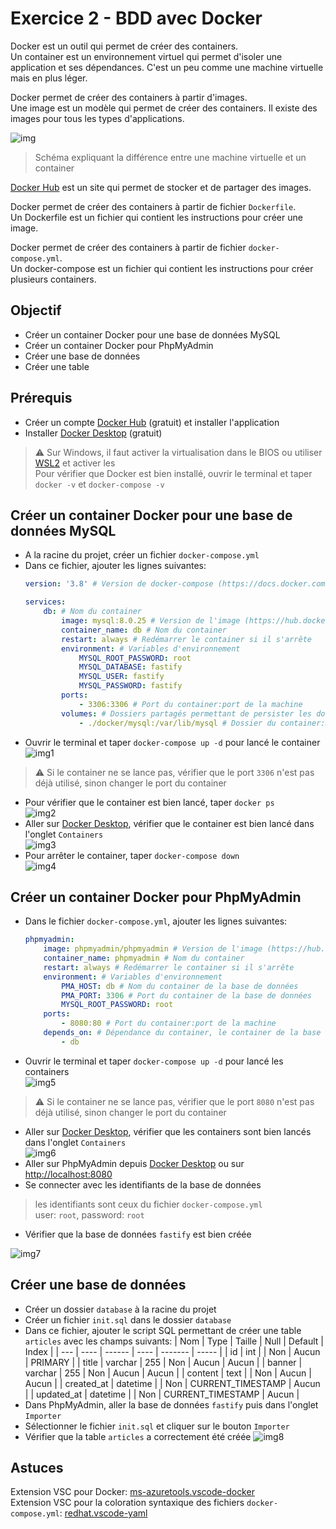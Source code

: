 # Exercice 2 - BDD avec Docker
Docker est un outil qui permet de créer des containers. <br/>
Un container est un environnement virtuel qui permet d'isoler une application et ses dépendances. C'est un peu comme une machine virtuelle mais en plus léger. <br/>

Docker permet de créer des containers à partir d'images.<br/>
Une image est un modèle qui permet de créer des containers. Il existe des images pour tous les types d'applications. <br/>

![img](https://raw.githubusercontent.com/kbrdn1/fastify-api-exo/main/assets/2/VM-vs-Docker.png)
> Schéma expliquant la différence entre une machine virtuelle et un container

[Docker Hub](https://hub.docker.com/) est un site qui permet de stocker et de partager des images. <br/>

Docker permet de créer des containers à partir de fichier `Dockerfile`. <br/>
Un Dockerfile est un fichier qui contient les instructions pour créer une image. <br/>

Docker permet de créer des containers à partir de fichier `docker-compose.yml`. <br/>
Un docker-compose est un fichier qui contient les instructions pour créer plusieurs containers. <br/>

## Objectif
- Créer un container Docker pour une base de données MySQL
- Créer un container Docker pour PhpMyAdmin
- Créer une base de données
- Créer une table

## Prérequis
- Créer un compte [Docker Hub](https://hub.docker.com/) (gratuit) et installer l'application
- Installer [Docker Desktop](https://www.docker.com/products/docker-desktop) (gratuit)
> :warning: Sur Windows, il faut activer la virtualisation dans le BIOS ou utiliser [WSL2](https://learn.microsoft.com/fr-fr/windows/wsl/install) et activer les  <br/>
> Pour vérifier que Docker est bien installé, ouvrir le terminal et taper `docker -v` et `docker-compose -v`

## Créer un container Docker pour une base de données MySQL
- A la racine du projet, créer un fichier `docker-compose.yml`
- Dans ce fichier, ajouter les lignes suivantes:
    ```yml
    version: '3.8' # Version de docker-compose (https://docs.docker.com/compose/compose-file/compose-versioning/)

    services:
        db: # Nom du container
            image: mysql:8.0.25 # Version de l'image (https://hub.docker.com/_/mysql)
            container_name: db # Nom du container
            restart: always # Redémarrer le container si il s'arrête
            environment: # Variables d'environnement
                MYSQL_ROOT_PASSWORD: root
                MYSQL_DATABASE: fastify
                MYSQL_USER: fastify
                MYSQL_PASSWORD: fastify
            ports:
                - 3306:3306 # Port du container:port de la machine
            volumes: # Dossiers partagés permettant de persister les données en dehors du container
                - ./docker/mysql:/var/lib/mysql # Dossier du container:Dossier de la machine
    ```
- Ouvrir le terminal et taper `docker-compose up -d` pour lancé le container <br/>
![img1](https://raw.githubusercontent.com/kbrdn1/fastify-api-exo/main/assets/2/mysql-container/docker-compose-up.png)
> :warning: Si le container ne se lance pas, vérifier que le port `3306` n'est pas déjà utilisé, sinon changer le port du container
- Pour vérifier que le container est bien lancé, taper `docker ps` <br/>
![img2](https://raw.githubusercontent.com/kbrdn1/fastify-api-exo/main/assets/2/mysql-container/docker-ps.png)
- Aller sur [Docker Desktop](https://www.docker.com/products/docker-desktop), vérifier que le container est bien lancé dans l'onglet `Containers` <br/>
![img3](https://raw.githubusercontent.com/kbrdn1/fastify-api-exo/main/assets/2/mysql-container/docker-containers-tab.png)
- Pour arrêter le container, taper `docker-compose down` <br/>
![img4](https://raw.githubusercontent.com/kbrdn1/fastify-api-exo/main/assets/2/mysql-container/docker-compose-down.png)

## Créer un container Docker pour PhpMyAdmin
- Dans le fichier `docker-compose.yml`, ajouter les lignes suivantes:
    ```yml
    phpmyadmin:
        image: phpmyadmin/phpmyadmin # Version de l'image (https://hub.docker.com/r/phpmyadmin/phpmyadmin)
        container_name: phpmyadmin # Nom du container
        restart: always # Redémarrer le container si il s'arrête
        environment: # Variables d'environnement
            PMA_HOST: db # Nom du container de la base de données
            PMA_PORT: 3306 # Port du container de la base de données
            MYSQL_ROOT_PASSWORD: root
        ports:
            - 8080:80 # Port du container:port de la machine
        depends_on: # Dépendance du container, le container de la base de données doit être lancé avant
            - db
    ```
- Ouvrir le terminal et taper `docker-compose up -d` pour lancé les containers <br/>
![img5](https://raw.githubusercontent.com/kbrdn1/fastify-api-exo/main/assets/2/mysql-container/docker-compose-up.png)
> :warning: Si le container ne se lance pas, vérifier que le port `8080` n'est pas déjà utilisé, sinon changer le port du container
- Aller sur [Docker Desktop](https://www.docker.com/products/docker-desktop), vérifier que les containers sont bien lancés dans l'onglet `Containers` <br/>
![img6](https://raw.githubusercontent.com/kbrdn1/fastify-api-exo/main/assets/2/mysql-container/docker-containers-tab.png)
- Aller sur PhpMyAdmin depuis [Docker Desktop](https://www.docker.com/products/docker-desktop) ou sur [http://localhost:8080](http://localhost:8080)
- Se connecter avec les identifiants de la base de données
> les identifiants sont ceux du fichier `docker-compose.yml` <br/> user: `root`, password: `root`
- Vérifier que la base de données `fastify` est bien créée

![img7](https://raw.githubusercontent.com/kbrdn1/fastify-api-exo/main/assets/2/docker-compose-schema.png)

## Créer une base de données
- Créer un dossier `database` à la racine du projet
- Créer un fichier `init.sql` dans le dossier `database`
- Dans ce fichier, ajouter le script SQL permettant de créer une table `articles` avec les champs suivants:
    | Nom | Type | Taille | Null | Default | Index |
    | --- | ---- | ------ | ---- | ------- | ----- |
    | id | int |  | Non | Aucun | PRIMARY |
    | title | varchar | 255 | Non | Aucun | Aucun |
    | banner | varchar | 255 | Non | Aucun | Aucun |
    | content | text |  | Non | Aucun | Aucun |
    | created_at | datetime |  | Non | CURRENT_TIMESTAMP | Aucun |
    | updated_at | datetime |  | Non | CURRENT_TIMESTAMP | Aucun |
- Dans PhpMyAdmin, aller la base de données `fastify` puis dans l'onglet `Importer`
- Sélectionner le fichier `init.sql` et cliquer sur le bouton `Importer`
- Vérifier que la table `articles` a correctement été créée
![img8](https://raw.githubusercontent.com/kbrdn1/fastify-api-exo/main/assets/2/pma-container/pma-articles-table.png)

## Astuces
Extension VSC pour Docker: [ms-azuretools.vscode-docker](https://marketplace.visualstudio.com/items?itemName=ms-azuretools.vscode-docker) <br/>
Extension VSC pour la coloration syntaxique des fichiers `docker-compose.yml`: [redhat.vscode-yaml](https://marketplace.visualstudio.com/items?itemName=redhat.vscode-yaml) <br/>